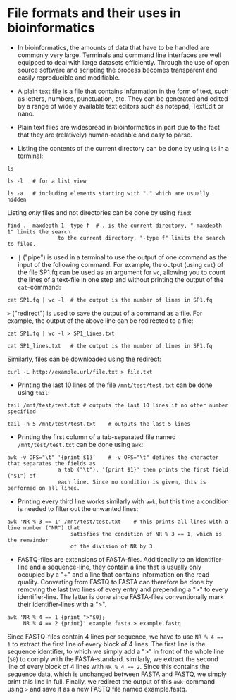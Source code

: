 # File formats and their uses in bioinformatics

* In bioinformatics, the amounts of data that have to be handled are commonly very large. Terminals and command line interfaces are well equipped to deal with large datasets efficiently. Through the use of open source software and scripting the process becomes transparent and easily reproducible and modifiable.

* A plain text file is a file that contains information in the form of text, such as letters, numbers, punctuation, etc. They can be generated and edited by a range of widely available text editors such as notepad, TextEdit or nano.

* Plain text files are widespread in bioinformatics in part due to the fact that they are (relatively) human-readable and easy to parse.

* Listing the contents of the current directory can be done by using `ls` in a terminal:

```{bash}
ls

ls -l	# for a list view

ls -a	# including elements starting with "." which are usually hidden
```

Listing *only* files and not directories can be done by using `find`:

```{bash}
find . -maxdepth 1 -type f	# . is the current directory, "-maxdepth 1" limits the search
				to the current directory, "-type f" limits the search to files.
```

* `|` ("pipe") is used in a terminal to use the output of one command as the input of the following command. For example, the output (using `cat`) of the file SP1.fq can be used as an argument for `wc`, allowing you to count the lines of a text-file in one step and without printing the output of the `cat`-command:

```{bash}
cat SP1.fq | wc -l	# the output is the number of lines in SP1.fq
```

`>` ("redirect") is used to save the output of a command as a file. For example, the output of the above line can be redirected to a file:

```{bash}
cat SP1.fq | wc -l > SP1_lines.txt

cat SP1_lines.txt	# the output is the number of lines in SP1.fq
```

Similarly, files can be downloaded using the redirect:

```{bash}
curl -L http://example.url/file.txt > file.txt
```

* Printing the last 10 lines of the file `/mnt/test/test.txt` can be done using `tail`:

```{bash}
tail /mnt/test/test.txt	# outputs the last 10 lines if no other number specified

tail -n 5 /mnt/test/test.txt	# outputs the last 5 lines
```

* Printing the first column of a tab-separated file named `/mnt/test/test.txt` can be done using `awk`:

```{bash}
awk -v OFS="\t" '{print $1}'	# -v OFS="\t" defines the character that separates the fields as
				a tab ("\t"). '{print $1}' then prints the first field ("$1") of 
				each line. Since no condition is given, this is performed on all lines.
```

* Printing every third line works similarly with `awk`, but this time a condition is needed to filter out the unwanted lines:

```{bash}
awk 'NR % 3 == 1' /mnt/test/test.txt	# this prints all lines with a line number ("NR") that 
					satisfies the condition of NR % 3 == 1, which is the remainder
					of the division of NR by 3.
```

* FASTQ-files are extensions of FASTA-files. Additionally to an identifier-line and a sequence-line, they contain a line that is usually only occupied by a "+" and a line that contains information on the read quality. Converting from FASTQ to FASTA can therefore be done by removing the last two lines of every entry and prepending a ">" to every identifier-line. The latter is done since FASTA-files conventionally mark their identifier-lines with a ">".

```{bash}
awk 'NR % 4 == 1 {print ">"$0};
	 NR % 4 == 2 {print}' example.fasta > example.fastq
```

Since FASTQ-files contain 4 lines per sequence, we have to use `NR % 4 == 1` to extract the first line of every block of 4 lines. The first line is the sequence identifier, to which we simply add a ">" in front of the whole line (`$0`) to comply with the FASTA-standard. similarly, we extract the second line of every block of 4 lines with `NR % 4 == 2`. Since this contains the sequence data, which is unchanged between FASTA and FASTQ, we simply print this line in full. Finally, we redirect the output of this `awk`-command using `>` and save it as a new FASTQ file named example.fastq.
